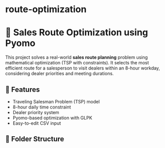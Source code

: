 # route-optimization
# 🧭 Sales Route Optimization using Pyomo

This project solves a real-world **sales route planning** problem using mathematical optimization (TSP with constraints). It selects the most efficient route for a salesperson to visit dealers within an 8-hour workday, considering dealer priorities and meeting durations.

## 🚀 Features

- Traveling Salesman Problem (TSP) model
- 8-hour daily time constraint
- Dealer priority system
- Pyomo-based optimization with GLPK
- Easy-to-edit CSV input

## 📁 Folder Structure

